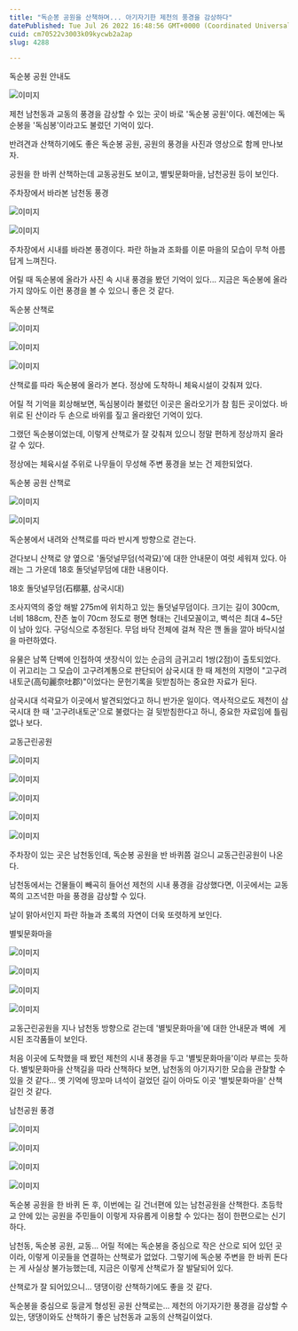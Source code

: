 ```yaml
---
title: "독순봉 공원을 산책하며... 아기자기한 제천의 풍경을 감상하다"
datePublished: Tue Jul 26 2022 16:48:56 GMT+0000 (Coordinated Universal Time)
cuid: cm70522v3003k09kycwb2a2ap
slug: 4288

---
```



독순봉 공원 안내도

![이미지](https://cdn.hashnode.com/res/hashnode/image/upload/v1739257535056/662a782f-2523-413d-9e41-fdab6c088bd6.jpeg)

제천 남천동과 교동의 풍경을 감상할 수 있는 곳이 바로 '독순봉 공원'이다. 예전에는 독순봉을 '독심봉'이라고도 불렀던 기억이 있다.

반려견과 산책하기에도 좋은 독순봉 공원, 공원의 풍경을 사진과 영상으로 함께 만나보자.

공원을 한 바퀴 산책하는데 교동공원도 보이고, 별빛문화마을, 남천공원 등이 보인다.

주차장에서 바라본 남천동 풍경

![이미지](https://cdn.hashnode.com/res/hashnode/image/upload/v1739257537207/5723312b-82a9-42ec-b7c3-f9d546239c65.jpeg)

![이미지](https://cdn.hashnode.com/res/hashnode/image/upload/v1739257539434/5bdbc09e-697c-48cb-aeab-65a8a9693464.jpeg)

주차장에서 시내를 바라본 풍경이다. 파란 하늘과 조화를 이룬 마을의 모습이 무척 아름답게 느껴진다.

어릴 때 독순봉에 올라가 사진 속 시내 풍경을 봤던 기억이 있다... 지금은 독순봉에 올라가지 않아도 이런 풍경을 볼 수 있으니 좋은 것 같다.

독순봉 산책로

![이미지](https://cdn.hashnode.com/res/hashnode/image/upload/v1739257541430/c5f3e709-64be-4855-9019-93453c13e8ed.jpeg)

![이미지](https://cdn.hashnode.com/res/hashnode/image/upload/v1739257544161/1cc6642d-8a07-4957-9ceb-6f4df7ac0b14.jpeg)

![이미지](https://cdn.hashnode.com/res/hashnode/image/upload/v1739257546328/334d3630-90d6-443f-ba51-c65c36fef8af.jpeg)

산책로를 따라 독순봉에 올라가 본다. 정상에 도착하니 체육시설이 갖춰져 있다.

어릴 적 기억을 회상해보면, 독심봉이라 불렀던 이곳은 올라오기가 참 힘든 곳이었다. 바위로 된 산이라 두 손으로 바위를 짚고 올라왔던 기억이 있다.

그랬던 독순봉이었는데, 이렇게 산책로가 잘 갖춰져 있으니 정말 편하게 정상까지 올라갈 수 있다.

정상에는 체육시설 주위로 나무들이 무성해 주변 풍경을 보는 건 제한되었다.

독순봉 공원 산책로

![이미지](https://cdn.hashnode.com/res/hashnode/image/upload/v1739257548297/a5fbc3d9-e461-43d1-a31f-4af1c5337794.jpeg)

![이미지](https://cdn.hashnode.com/res/hashnode/image/upload/v1739257550265/3a128218-117a-4c6c-bfe8-f9dea252a647.jpeg)

독순봉에서 내려와 산책로를 따라 반시계 방향으로 걷는다.

걷다보니 산책로 양 옆으로 '돌덧널무덤(석곽묘)'에 대한 안내문이 여럿 세워져 있다. 아래는 그 가운데 18호 돌덧널무덤에 대한 내용이다.

18호 돌덧널무덤(石槨墓, 삼국시대)

조사지역의 중앙 해발 275m에 위치하고 있는 돌덧널무덤이다. 크기는 길이 300cm, 너비 188cm, 잔존 높이 70cm 정도로 평면 형태는 긴네모꼴이고, 벽석은 최대 4~5단이 남아 있다. 구덩식으로 추정된다. 무덤 바닥 전체에 걸쳐 작은 깬 돌을 깔아 바닥시설을 마련하였다.

유물은 남쪽 단벽에 인접하여 샛장식이 있는 순금의 금귀고리 1쌍(2점)이 출토되었다. 이 귀고리는 그 모습이 고구려계통으로 판단되어 삼국시대 한 때 제천의 지명이 "고구려내토군(高句麗奈吐郡)"이었다는 문헌기록을 뒷받침하는 중요한 자료가 된다.

삼국시대 석곽묘가 이곳에서 발견되었다고 하니 반가운 일이다. 역사적으로도 제천이 삼국시대 한 때 '고구려내토군'으로 불렸다는 걸 뒷받침한다고 하니, 중요한 자료임에 틀림없나 보다.

교동근린공원

![이미지](https://cdn.hashnode.com/res/hashnode/image/upload/v1739257552678/1c849204-67ad-409e-a26f-4bd4009452c4.jpeg)

![이미지](https://cdn.hashnode.com/res/hashnode/image/upload/v1739257555055/17f429de-5659-4bcf-91a6-94fc94b7d797.jpeg)

![이미지](https://cdn.hashnode.com/res/hashnode/image/upload/v1739257557195/bfe4235d-d308-46cd-a982-e3e044727784.jpeg)

![이미지](https://cdn.hashnode.com/res/hashnode/image/upload/v1739257559541/6680a20a-1c13-4dc3-bbbd-a902d43e2c2a.jpeg)

![이미지](https://cdn.hashnode.com/res/hashnode/image/upload/v1739257561774/fd10e57c-265a-44a0-ac3f-f539f0a0b26c.jpeg)

주차장이 있는 곳은 남천동인데, 독순봉 공원을 반 바퀴쯤 걸으니 교동근린공원이 나온다.

남천동에서는 건물들이 빼곡히 들어선 제천의 시내 풍경을 감상했다면, 이곳에서는 교동 쪽의 고즈넉한 마을 풍경을 감상할 수 있다.

날이 맑아서인지 파란 하늘과 초록의 자연이 더욱 또렷하게 보인다.

별빛문화마을

![이미지](https://cdn.hashnode.com/res/hashnode/image/upload/v1739257564292/f8624869-d7ec-4376-92f7-833238aae04a.jpeg)

![이미지](https://cdn.hashnode.com/res/hashnode/image/upload/v1739257566451/c5b992d9-24d5-4323-9891-42bad3130c15.jpeg)

![이미지](https://cdn.hashnode.com/res/hashnode/image/upload/v1739257568590/7539a930-49b5-494d-a015-babbe04b9ef7.jpeg)

![이미지](https://cdn.hashnode.com/res/hashnode/image/upload/v1739257570881/47bc3f71-33a5-4d5d-83ed-86089daddd30.jpeg)

교동근린공원을 지나 남천동 방향으로 걷는데 '별빛문화마을'에 대한 안내문과 벽에  게시된 조각품들이 보인다.

처음 이곳에 도착했을 때 봤던 제천의 시내 풍경을 두고 '별빛문화마을'이라 부르는 듯하다. 별빛문화마을 산책길을 따라 산책하다 보면, 남천동의 아기자기한 모습을 관찰할 수 있을 것 같다... 옛 기억에 땅꼬마 녀석이 걸었던 길이 아마도 이곳 '별빛문화마을' 산책길인 것 같다.

남천공원 풍경

![이미지](https://cdn.hashnode.com/res/hashnode/image/upload/v1739257573519/92ee52b2-8396-46e2-b466-78d695412b8e.jpeg)

![이미지](https://cdn.hashnode.com/res/hashnode/image/upload/v1739257575991/db9e25ec-4f1b-43d6-b128-1dcdcfbf69e6.jpeg)

![이미지](https://cdn.hashnode.com/res/hashnode/image/upload/v1739257577993/f41d075a-698b-44d1-bbb5-5c1815145142.jpeg)

![이미지](https://cdn.hashnode.com/res/hashnode/image/upload/v1739257580057/29b8e528-0289-4f8d-8430-efc581b17724.jpeg)

독순봉 공원을 한 바퀴 돈 후, 이번에는 길 건너편에 있는 남천공원을 산책한다. 초등학교 안에 있는 공원을 주민들이 이렇게 자유롭게 이용할 수 있다는 점이 한편으로는 신기하다.

남천동, 독순봉 공원, 교동... 어릴 적에는 독순봉을 중심으로 작은 산으로 되어 있던 곳이라, 이렇게 이곳들을 연결하는 산책로가 없었다. 그렇기에 독순봉 주변을 한 바퀴 돈다는 게 사실상 불가능했는데, 지금은 이렇게 산책로가 잘 발달되어 있다.

산책로가 잘 되어있으니... 댕댕이랑 산책하기에도 좋을 것 같다.

독순봉을 중심으로 둥글게 형성된 공원 산책로는... 제천의 아기자기한 풍경을 감상할 수 있는, 댕댕이와도 산책하기 좋은 남천동과 교동의 산책길이었다.